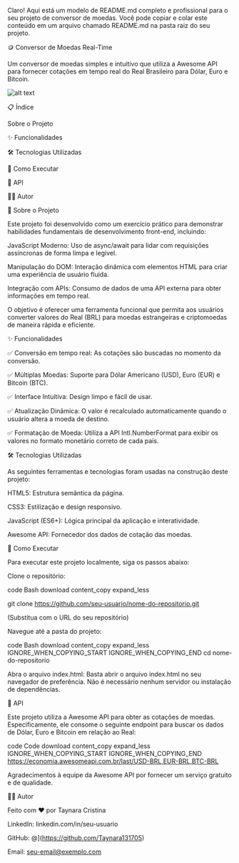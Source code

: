 Claro! Aqui está um modelo de README.md completo e profissional para o seu projeto de conversor de moedas. Você pode copiar e colar este conteúdo em um arquivo chamado README.md na pasta raiz do seu projeto.

🪙 Conversor de Moedas Real-Time

Um conversor de moedas simples e intuitivo que utiliza a Awesome API para fornecer cotações em tempo real do Real Brasileiro para Dólar, Euro e Bitcoin.

![alt text](https-i-imgur-com-kfz5q5b-png)
<!-- Substitua pelo link de uma imagem ou GIF do seu projeto -->

📋 Índice

Sobre o Projeto

✨ Funcionalidades

🛠️ Tecnologias Utilizadas

🚀 Como Executar

🔗 API

🧑‍💻 Autor

📖 Sobre o Projeto

Este projeto foi desenvolvido como um exercício prático para demonstrar habilidades fundamentais de desenvolvimento front-end, incluindo:

JavaScript Moderno: Uso de async/await para lidar com requisições assíncronas de forma limpa e legível.

Manipulação do DOM: Interação dinâmica com elementos HTML para criar uma experiência de usuário fluida.

Integração com APIs: Consumo de dados de uma API externa para obter informações em tempo real.

O objetivo é oferecer uma ferramenta funcional que permita aos usuários converter valores do Real (BRL) para moedas estrangeiras e criptomoedas de maneira rápida e eficiente.

✨ Funcionalidades

✅ Conversão em tempo real: As cotações são buscadas no momento da conversão.

✅ Múltiplas Moedas: Suporte para Dólar Americano (USD), Euro (EUR) e Bitcoin (BTC).

✅ Interface Intuitiva: Design limpo e fácil de usar.

✅ Atualização Dinâmica: O valor é recalculado automaticamente quando o usuário altera a moeda de destino.

✅ Formatação de Moeda: Utiliza a API Intl.NumberFormat para exibir os valores no formato monetário correto de cada país.

🛠️ Tecnologias Utilizadas

As seguintes ferramentas e tecnologias foram usadas na construção deste projeto:

HTML5: Estrutura semântica da página.

CSS3: Estilização e design responsivo.

JavaScript (ES6+): Lógica principal da aplicação e interatividade.

Awesome API: Fornecedor dos dados de cotação das moedas.

🚀 Como Executar

Para executar este projeto localmente, siga os passos abaixo:

Clone o repositório:

code
Bash
download
content_copy
expand_less

git clone https://github.com/seu-usuario/nome-do-repositorio.git

(Substitua com o URL do seu repositório)

Navegue até a pasta do projeto:

code
Bash
download
content_copy
expand_less
IGNORE_WHEN_COPYING_START
IGNORE_WHEN_COPYING_END
cd nome-do-repositorio

Abra o arquivo index.html:
Basta abrir o arquivo index.html no seu navegador de preferência. Não é necessário nenhum servidor ou instalação de dependências.

🔗 API

Este projeto utiliza a Awesome API para obter as cotações de moedas. Especificamente, ele consome o seguinte endpoint para buscar os dados de Dólar, Euro e Bitcoin em relação ao Real:

code
Code
download
content_copy
expand_less
IGNORE_WHEN_COPYING_START
IGNORE_WHEN_COPYING_END
https://economia.awesomeapi.com.br/last/USD-BRL,EUR-BRL,BTC-BRL

Agradecimentos à equipe da Awesome API por fornecer um serviço gratuito e de qualidade.

🧑‍💻 Autor

Feito com ❤️ por Taynara Cristina 

LinkedIn: linkedin.com/in/seu-usuario

GitHub: @](https://github.com/Taynara131705)

Email: seu-email@exemplo.com
